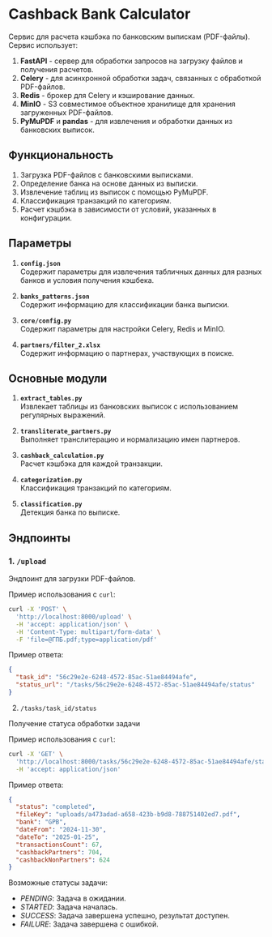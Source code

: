 # Cashback Bank Calculator

Сервис для расчета кэшбэка по банковским выпискам (PDF-файлы). Сервис использует:

1. **FastAPI** - сервер для обработки запросов на загрузку файлов и получения расчетов.
2. **Celery** - для асинхронной обработки задач, связанных с обработкой PDF-файлов.
3. **Redis** - брокер для Celery и кэширование данных.
4. **MinIO** - S3 совместимое объектное хранилище для хранения загруженных PDF-файлов.
5. **PyMuPDF** и **pandas** - для извлечения и обработки данных из банковских выписок.

## Функциональность

1. Загрузка PDF-файлов с банковскими выписками.
2. Определение банка на основе данных из выписки.
3. Извлечение таблиц из выписок с помощью PyMuPDF.
4. Классификация транзакций по категориям.
5. Расчет кэшбэка в зависимости от условий, указанных в конфигурации.

## Параметры

1. **`config.json`**  
   Содержит параметры для извлечения табличных данных для разных банков и условия получения кэшбека.

2. **`banks_patterns.json`**  
   Содержит информацию для классификации банка выписки.

3. **`core/config.py`**  
   Содержит параметры для настройки Celery, Redis и MinIO.

4. **`partners/filter_2.xlsx`**  
   Содержит информацию о партнерах, участвующих в поиске.

## Основные модули

1. **`extract_tables.py`**  
   Извлекает таблицы из банковских выписок с использованием регулярных выражений.

2. **`transliterate_partners.py`**  
   Выполняет транслитерацию и нормализацию имен партнеров.

3. **`cashback_calculation.py`**  
   Расчет кэшбэка для каждой транзакции.

4. **`categorization.py`**  
   Классификация транзакций по категориям.

5. **`classification.py`**  
   Детекция банка по выписке.

## Эндпоинты

### 1. `/upload`

Эндпоинт для загрузки PDF-файлов.

Пример использования с `curl`:

```bash
curl -X 'POST' \
  'http://localhost:8000/upload' \
  -H 'accept: application/json' \
  -H 'Content-Type: multipart/form-data' \
  -F 'file=@ГПБ.pdf;type=application/pdf'
```
Пример ответа:
```json
{
  "task_id": "56c29e2e-6248-4572-85ac-51ae84494afe",
  "status_url": "/tasks/56c29e2e-6248-4572-85ac-51ae84494afe/status"
}
```

2. `/tasks/task_id/status`

Получение статуса обработки задачи

Пример использования с `curl`:
```bash
curl -X 'GET' \
  'http://localhost:8000/tasks/56c29e2e-6248-4572-85ac-51ae84494afe/status' \
  -H 'accept: application/json'
```
Пример ответа:
```json
{
  "status": "completed",
  "fileKey": "uploads/a473adad-a658-423b-b9d8-788751402ed7.pdf",
  "bank": "GPB",
  "dateFrom": "2024-11-30",
  "dateTo": "2025-01-25",
  "transactionsCount": 67,
  "cashbackPartners": 704,
  "cashbackNonPartners": 624
}
```

Возможные статусы задачи:
- *PENDING*: Задача в ожидании.
- *STARTED*: Задача началась.
- *SUCCESS*: Задача завершена успешно, результат доступен.
- *FAILURE*: Задача завершена с ошибкой.




